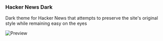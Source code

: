 ### Hacker News Dark

Dark theme for Hacker News that attempts to preserve
the site's original style while remaining easy on the eyes

![Preview](https://i.imgur.com/XffEm2M.png)